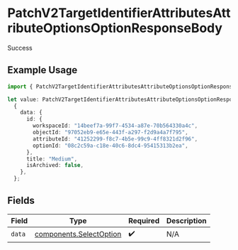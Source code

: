 # PatchV2TargetIdentifierAttributesAttributeOptionsOptionResponseBody

Success

## Example Usage

```typescript
import { PatchV2TargetIdentifierAttributesAttributeOptionsOptionResponseBody } from "attio-js/models/operations";

let value: PatchV2TargetIdentifierAttributesAttributeOptionsOptionResponseBody =
  {
    data: {
      id: {
        workspaceId: "14beef7a-99f7-4534-a87e-70b564330a4c",
        objectId: "97052eb9-e65e-443f-a297-f2d9a4a7f795",
        attributeId: "41252299-f8c7-4b5e-99c9-4ff8321d2f96",
        optionId: "08c2c59a-c18e-40c6-8dc4-95415313b2ea",
      },
      title: "Medium",
      isArchived: false,
    },
  };
```

## Fields

| Field                                                              | Type                                                               | Required                                                           | Description                                                        |
| ------------------------------------------------------------------ | ------------------------------------------------------------------ | ------------------------------------------------------------------ | ------------------------------------------------------------------ |
| `data`                                                             | [components.SelectOption](../../models/components/selectoption.md) | :heavy_check_mark:                                                 | N/A                                                                |